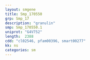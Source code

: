 ```yaml
---
layout: smgene
title: Smp_170550
grp: Smp_17
description: "granulin"
smp: Smp_170550.1
uniprot: "G4V752"
length:  2388
cdd: "cl02546, pfam00396, smart00277"
kk: ns
categories: sm
---
```

